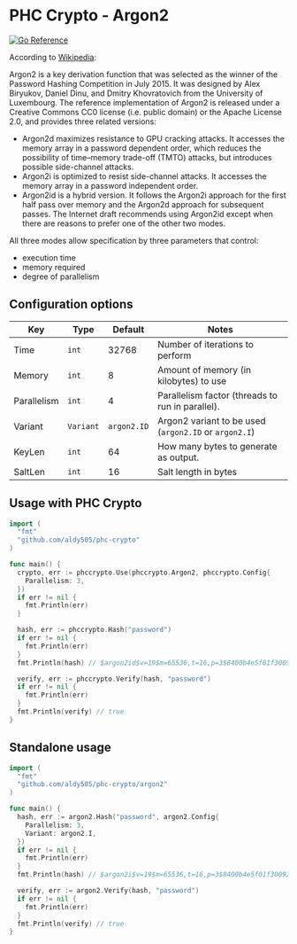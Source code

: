 # PHC Crypto - Argon2

[![Go Reference](https://pkg.go.dev/badge/github.com/aldy505/phc-crypto.svg)](https://pkg.go.dev/github.com/aldy505/phc-crypto/argon2)

According to [Wikipedia](https://en.wikipedia.org/wiki/Argon2):

Argon2 is a key derivation function that was selected as the winner of the Password Hashing Competition in July 2015. It was designed by Alex Biryukov, Daniel Dinu, and Dmitry Khovratovich from the University of Luxembourg. The reference implementation of Argon2 is released under a Creative Commons CC0 license (i.e. public domain) or the Apache License 2.0, and provides three related versions:

  * Argon2d maximizes resistance to GPU cracking attacks. It accesses the memory array in a password dependent order, which reduces the possibility of time–memory trade-off (TMTO) attacks, but introduces possible side-channel attacks.
  * Argon2i is optimized to resist side-channel attacks. It accesses the memory array in a password independent order.
  * Argon2id is a hybrid version. It follows the Argon2i approach for the first half pass over memory and the Argon2d approach for subsequent passes. The Internet draft recommends using Argon2id except when there are reasons to prefer one of the other two modes.

All three modes allow specification by three parameters that control:

  * execution time
  * memory required
  * degree of parallelism

## Configuration options

| Key | Type | Default | Notes
|---|---|---|---|
| Time | `int` | 32768 | Number of iterations to perform |
| Memory | `int` | 8 | Amount of memory (in kilobytes) to use |
| Parallelism | `int` | 4 | Parallelism factor (threads to run in parallel). |
| Variant | `Variant` | `argon2.ID` | Argon2 variant to be used (`argon2.ID` or `argon2.I`)|
| KeyLen | `int` | 64 | How many bytes to generate as output. | 
| SaltLen | `int` | 16 | Salt length in bytes |

## Usage with PHC Crypto

```go
import (
  "fmt"
  "github.com/aldy505/phc-crypto"
)

func main() {
  crypto, err := phccrypto.Use(phccrypto.Argon2, phccrypto.Config{
    Parallelism: 3,
  })
  if err != nil {
    fmt.Println(err)
  }

  hash, err := phccrypto.Hash("password")
  if err != nil {
    fmt.Println(err)
  }
  fmt.Println(hash) // $argon2id$v=19$m=65536,t=16,p=3$8400b4e5f01f30092b794de34c61a6fdfea6b6b446560fda08a876bd11e9c62e$3fd77927d189...

  verify, err := phccrypto.Verify(hash, "password")
  if err != nil {
    fmt.Println(err)
  }
  fmt.Println(verify) // true
}
```

## Standalone usage

```go
import (
  "fmt"
  "github.com/aldy505/phc-crypto/argon2"
)

func main() {
  hash, err := argon2.Hash("password", argon2.Config{
    Parallelism: 3,
    Variant: argon2.I,
  })
  if err != nil {
    fmt.Println(err)
  }
  fmt.Println(hash) // $argon2i$v=19$m=65536,t=16,p=3$8400b4e5f01f30092b794de34c61a6fdfea6b6b446560fda08a876bd11e9c62e$3fd77927d189...

  verify, err := argon2.Verify(hash, "password")
  if err != nil {
    fmt.Println(err)
  }
  fmt.Println(verify) // true
}
```